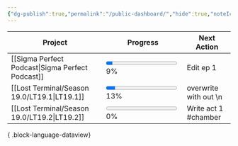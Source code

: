 ```yaml
---
{"dg-publish":true,"permalink":"/public-dashboard/","hide":true,"noteIcon":""}
---
```


| Project                                             | Progress                                                     | Next Action           |
| --------------------------------------------------- | ------------------------------------------------------------ | --------------------- |
| [[Sigma Perfect Podcast\|Sigma Perfect Podcast]] | <progress value='9.090909090909092' max='100'></progress> 9% | Edit ep 1             |
| [[Lost Terminal/Season 19.0/LT19.1\|LT19.1]]     | <progress value='12.5' max='100'></progress> 13%             | overwrite with out \n |
| [[Lost Terminal/Season 19.0/LT19.2\|LT19.2]]     | <progress value='0' max='100'></progress> 0%                 | Write act 1 #chamber  |

{ .block-language-dataview}